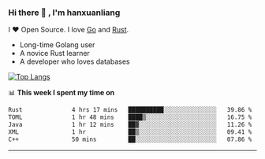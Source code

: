 ### Hi there 👋 , I'm hanxuanliang

<!--
**hanxuanliang/hanxuanliang** is a ✨ _special_ ✨ repository because its `README.md` (this file) appears on your GitHub profile.

Here are some ideas to get you started:

- 🔭 I’m currently working on ...
- 🌱 I’m currently learning ...
- 👯 I’m looking to collaborate on ...
- 🤔 I’m looking for help with ...
- 💬 Ask me about ...
- 📫 How to reach me: ...
- 😄 Pronouns: ...
- ⚡ Fun fact: ...
-->
I ❤ Open Source. I love [Go](https://golang.org) and [Rust](https://www.rust-lang.org/zh-CN/).

* Long-time Golang user
* A novice Rust learner
* A developer who loves databases

[![Top Langs](https://github-readme-stats.vercel.app/api?username=hanxuanliang&show_icons=true&count_private=true&line_height=40)](https://github.com/anuraghazra/github-readme-stats)

📊 **This week I spent my time on**
<!--START_SECTION:waka-->

```txt
Rust              4 hrs 17 mins   ██████████░░░░░░░░░░░░░░░   39.86 %
TOML              1 hr 48 mins    ████▒░░░░░░░░░░░░░░░░░░░░   16.75 %
Java              1 hr 12 mins    ██▓░░░░░░░░░░░░░░░░░░░░░░   11.26 %
XML               1 hr            ██▒░░░░░░░░░░░░░░░░░░░░░░   09.41 %
C++               50 mins         ██░░░░░░░░░░░░░░░░░░░░░░░   07.86 %
```

<!--END_SECTION:waka-->

***

